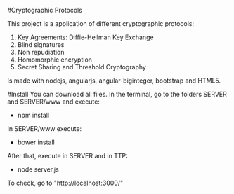 #Cryptographic Protocols

This project is a application of different cryptographic protocols:

1. Key Agreements: Diffie-Hellman Key Exchange
2. Blind signatures
3. Non repudiation
4. Homomorphic encryption
5. Secret Sharing and Threshold Cryptography

Is made with nodejs, angularjs, angular-biginteger, bootstrap and HTML5.

#Install
You can download all files. In the terminal, go to the folders SERVER and SERVER/www and execute:

- npm install

In SERVER/www execute:

- bower install

After that, execute in SERVER and in TTP:

- node server.js

To check, go to "http://localhost:3000/"